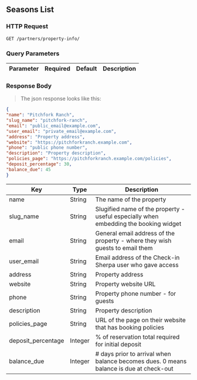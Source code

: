 ## Seasons List

### HTTP Request

`GET /partners/property-info/`

### Query Parameters

Parameter | Required | Default | Description
--------- | -------  | ------- | -----------

### Response Body

> The json response looks like this:

```json
{
"name": "Pitchfork Ranch", 
"slug_name": "pitchfork-ranch",
"email": "public_email@example.com",
"user_email": "private_email@example.com",
"address": "Property address",
"website": "https://pitchforkranch.example.com",
"phone": "public phone number",
"description": "Property description",
"policies_page": "https://pitchforkranch.example.com/policies",
"deposit_percentage": 30,
"balance_due": 45
}
```

Key | Type | Description
--------- | ------- | -----------
name|String|The name of the property 
slug_name|String|Slugified name of the property - useful especially when embedding the booking widget 
email|String|General email address of the property - where they wish guests to email them 
user_email|String|Email address of the Check-in Sherpa user who gave access 
address|String|Property address 
website|String|Property website URL 
phone|String|Property phone number - for guests 
description|String|Property description 
policies_page|String|URL of the page on their website that has booking policies 
deposit_percentage|Integer|% of reservation total required for initial deposit 
balance_due|Integer|# days prior to arrival when balance becomes dues. 0 means balance is due at check-out 



